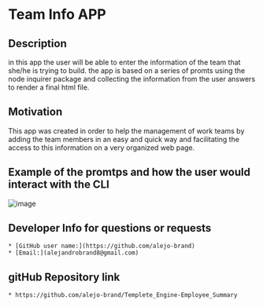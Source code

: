 # Team Info APP 

## Description
in this app the user will be able to enter the information of the team that she/he is trying to build. the app is based on a series of promts using the node inquirer package and collecting the information from the user answers to render a final html file.

## Motivation 
This app was created in order to help the management of work teams by adding the team members in an easy and quick way and facilitating the access to this information on a very organized web page.

## Example of the promtps and how the user would interact with the CLI

![image](https://user-images.githubusercontent.com/69653106/102026330-21e1f080-3d52-11eb-82a0-9a66a81cf01e.png)

## Developer Info for questions or requests

    * [GitHub user name:](https://github.com/alejo-brand)
    * [Email:](alejandrobrand8@gmail.com)

## gitHub Repository link
     
    * https://github.com/alejo-brand/Templete_Engine-Employee_Summary
